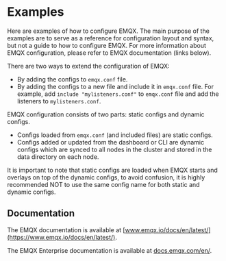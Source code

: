# Examples

Here are examples of how to configure EMQX.
The main purpose of the examples are to serve as a reference for configuration layout and syntax, but not a guide to how to configure EMQX.
For more information about EMQX configuration, please refer to EMQX documentation (links below).

There are two ways to extend the configuration of EMQX:

* By adding the configs to `emqx.conf` file.
* By adding the configs to a new file and include it in `emqx.conf` file. For example, add `include "mylisteners.conf"` to `emqx.conf` file and add the listeners to `mylisteners.conf`.

EMQX configuration consists of two parts: static configs and dynamic configs.

* Configs loaded from `emqx.conf` (and included files) are static configs.
* Configs added or updated from the dashboard or CLI are dynamic configs which are synced to all nodes in the cluster and stored in the data directory on each node.

It is important to note that static configs are loaded when EMQX starts and overlays on top of the dynamic configs,
to avoid confusion, it is highly recommended NOT to use the same config name for both static and dynamic configs.

## Documentation

The EMQX documentation is available at [www.emqx.io/docs/en/latest/](https://www.emqx.io/docs/en/latest/).

The EMQX Enterprise documentation is available at [docs.emqx.com/en/](https://docs.emqx.com/en/).
